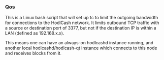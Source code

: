 ### Qos ###

This is a Linux bash script that will set up tc to limit the outgoing bandwidth for connections to the HodlCash network. It limits outbound TCP traffic with a source or destination port of 3377, but not if the destination IP is within a LAN (defined as 192.168.x.x).

This means one can have an always-on hodlcashd instance running, and another local hodlcashd/hodlcash-qt instance which connects to this node and receives blocks from it.
